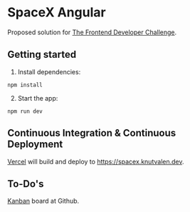# SpaceX Angular

Proposed solution for [The Frontend Developer Challenge](https://github.com/knutvalen/coding-challenge-web).

## Getting started

1. Install dependencies:

```shell
npm install
```

2. Start the app:

```shell
npm run dev
```

## Continuous Integration & Continuous Deployment

[Vercel](https://vercel.com/knutvalens-projects/space-x-angular) will build and deploy to https://spacex.knutvalen.dev.

## To-Do's

[Kanban](https://github.com/users/knutvalen/projects/1) board at Github.
